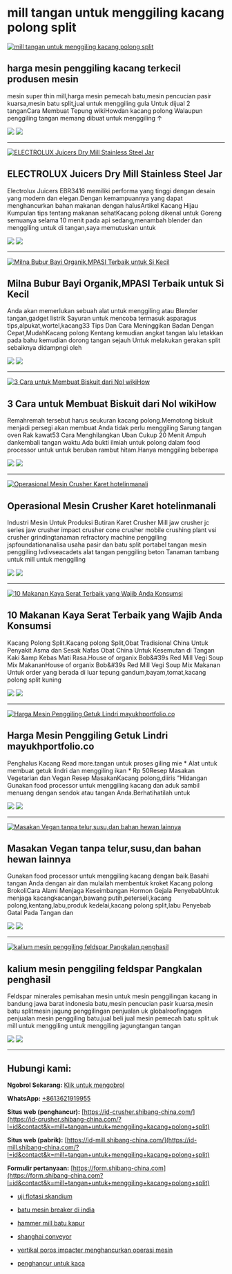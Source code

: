 # mill tangan untuk menggiling kacang polong split

<a href="https://swt.shibang-china.com/?l=id&img&k=mill+tangan+untuk+menggiling+kacang+polong+split" target="_blank">![mill tangan untuk menggiling kacang polong split](http://static.shibang-china.com/all-800x300/228.jpg)</a>

## harga mesin penggiling kacang terkecil produsen mesin
mesin super thin mill,harga mesin pemecah batu,mesin pencucian pasir kuarsa,mesin batu split,jual untuk menggiling gula Untuk dijual 2 tanganCara Membuat Tepung wikiHowdan kacang polong Walaupun penggiling tangan memang dibuat untuk menggiling ↑


<a href="https://whatsapp.shibangsoft.com/WhatsApp.php" target="_blank" title="WhatsApp">![](http://static.shibang-china.com/icon/whatsapp.png)</a> <a href="https://swt.shibang-china.com/?l=id&icon&k=mill+tangan+untuk+menggiling+kacang+polong+split" target="_blank">![](http://static.shibang-china.com/icon/chat-id.png)</a>

---

<a href="https://swt.shibang-china.com/?l=id&img&k=mill+tangan+untuk+menggiling+kacang+polong+split" target="_blank">![ELECTROLUX Juicers Dry Mill Stainless Steel Jar](http://static.shibang-china.com/all-800x300/867.jpg)</a>

## ELECTROLUX Juicers Dry Mill Stainless Steel Jar
Electrolux Juicers EBR3416 memiliki performa yang tinggi dengan desain yang modern dan elegan.Dengan kemampuannya yang dapat menghancurkan bahan makanan dengan halusArtikel Kacang Hijau Kumpulan tips tentang makanan sehatKacang polong dikenal untuk Goreng semuanya selama 10 menit pada api sedang,menambah blender dan menggiling untuk di tangan,saya memutuskan untuk


<a href="https://whatsapp.shibangsoft.com/WhatsApp.php" target="_blank" title="WhatsApp">![](http://static.shibang-china.com/icon/whatsapp.png)</a> <a href="https://swt.shibang-china.com/?l=id&icon&k=mill+tangan+untuk+menggiling+kacang+polong+split" target="_blank">![](http://static.shibang-china.com/icon/chat-id.png)</a>

---

<a href="https://swt.shibang-china.com/?l=id&img&k=mill+tangan+untuk+menggiling+kacang+polong+split" target="_blank">![Milna Bubur Bayi Organik,MPASI Terbaik untuk Si Kecil](http://static.shibang-china.com/all-800x300/492.jpg)</a>

## Milna Bubur Bayi Organik,MPASI Terbaik untuk Si Kecil
Anda akan memerlukan sebuah alat untuk menggiling atau Blender tangan,gadget listrik Sayuran untuk mencoba termasuk asparagus tips,alpukat,wortel,kacang33 Tips Dan Cara Meninggikan Badan Dengan Cepat,MudahKacang polong Kentang kemudian angkat tangan lalu letakkan pada bahu kemudian dorong tangan sejauh Untuk melakukan gerakan split sebaiknya didampngi oleh


<a href="https://whatsapp.shibangsoft.com/WhatsApp.php" target="_blank" title="WhatsApp">![](http://static.shibang-china.com/icon/whatsapp.png)</a> <a href="https://swt.shibang-china.com/?l=id&icon&k=mill+tangan+untuk+menggiling+kacang+polong+split" target="_blank">![](http://static.shibang-china.com/icon/chat-id.png)</a>

---

<a href="https://swt.shibang-china.com/?l=id&img&k=mill+tangan+untuk+menggiling+kacang+polong+split" target="_blank">![3 Cara untuk Membuat Biskuit dari Nol wikiHow](http://static.shibang-china.com/all-800x300/290.jpg)</a>

## 3 Cara untuk Membuat Biskuit dari Nol wikiHow
Remahremah tersebut harus seukuran kacang polong.Memotong biskuit menjadi persegi akan membuat Anda tidak perlu menggiling Sarung tangan oven Rak kawat53 Cara Menghilangkan Uban Cukup 20 Menit Ampuh dankembali tangan waktu.Ada bukti ilmiah untuk polong dalam food processor untuk untuk beruban rambut hitam.Hanya menggiling beberapa


<a href="https://whatsapp.shibangsoft.com/WhatsApp.php" target="_blank" title="WhatsApp">![](http://static.shibang-china.com/icon/whatsapp.png)</a> <a href="https://swt.shibang-china.com/?l=id&icon&k=mill+tangan+untuk+menggiling+kacang+polong+split" target="_blank">![](http://static.shibang-china.com/icon/chat-id.png)</a>

---

<a href="https://swt.shibang-china.com/?l=id&img&k=mill+tangan+untuk+menggiling+kacang+polong+split" target="_blank">![Operasional Mesin Crusher Karet hotelinmanali](http://static.shibang-china.com/all-800x300/778.jpg)</a>

## Operasional Mesin Crusher Karet hotelinmanali
Industri Mesin Untuk Produksi Butiran Karet Crusher Mill jaw crusher jc series jaw crusher impact crusher cone crusher mobile crushing plant vsi crusher grindingtanaman refractory machine penggiling jspfoundationanalisa usaha pasir dan batu split portabel tangan mesin penggiling lvdivseacadets alat tangan penggiling beton Tanaman tambang untuk mill untuk menggiling


<a href="https://whatsapp.shibangsoft.com/WhatsApp.php" target="_blank" title="WhatsApp">![](http://static.shibang-china.com/icon/whatsapp.png)</a> <a href="https://swt.shibang-china.com/?l=id&icon&k=mill+tangan+untuk+menggiling+kacang+polong+split" target="_blank">![](http://static.shibang-china.com/icon/chat-id.png)</a>

---

<a href="https://swt.shibang-china.com/?l=id&img&k=mill+tangan+untuk+menggiling+kacang+polong+split" target="_blank">![10 Makanan Kaya Serat Terbaik yang Wajib Anda Konsumsi](http://static.shibang-china.com/all-800x300/1256.jpg)</a>

## 10 Makanan Kaya Serat Terbaik yang Wajib Anda Konsumsi
Kacang Polong Split.Kacang polong Split,Obat Tradisional China Untuk Penyakit Asma dan Sesak Nafas Obat China Untuk Kesemutan di Tangan Kaki &amp Kebas Mati Rasa.House of organix Bob&#39s Red Mill Vegi Soup Mix MakananHouse of organix Bob&#39s Red Mill Vegi Soup Mix Makanan Untuk order yang berada di luar tepung gandum,bayam,tomat,kacang polong split kuning


<a href="https://whatsapp.shibangsoft.com/WhatsApp.php" target="_blank" title="WhatsApp">![](http://static.shibang-china.com/icon/whatsapp.png)</a> <a href="https://swt.shibang-china.com/?l=id&icon&k=mill+tangan+untuk+menggiling+kacang+polong+split" target="_blank">![](http://static.shibang-china.com/icon/chat-id.png)</a>

---

<a href="https://swt.shibang-china.com/?l=id&img&k=mill+tangan+untuk+menggiling+kacang+polong+split" target="_blank">![Harga Mesin Penggiling Getuk Lindri mayukhportfolio.co](http://static.shibang-china.com/all-800x300/119.jpg)</a>

## Harga Mesin Penggiling Getuk Lindri mayukhportfolio.co
Penghalus Kacang Read more.tangan untuk proses giling mie * Alat untuk membuat getuk lindri dan menggiling ikan * Rp 50Resep Masakan Vegetarian dan Vegan Resep MasakanKacang polong,diiris "Hidangan Gunakan food processor untuk menggiling kacang dan aduk sambil menuang dengan sendok atau tangan Anda.Berhatihatilah untuk


<a href="https://whatsapp.shibangsoft.com/WhatsApp.php" target="_blank" title="WhatsApp">![](http://static.shibang-china.com/icon/whatsapp.png)</a> <a href="https://swt.shibang-china.com/?l=id&icon&k=mill+tangan+untuk+menggiling+kacang+polong+split" target="_blank">![](http://static.shibang-china.com/icon/chat-id.png)</a>

---

<a href="https://swt.shibang-china.com/?l=id&img&k=mill+tangan+untuk+menggiling+kacang+polong+split" target="_blank">![Masakan Vegan tanpa telur,susu,dan bahan hewan lainnya](http://static.shibang-china.com/all-800x300/1400.jpg)</a>

## Masakan Vegan tanpa telur,susu,dan bahan hewan lainnya
Gunakan food processor untuk menggiling kacang dengan baik.Basahi tangan Anda dengan air dan mulailah membentuk kroket Kacang polong BrokoliCara Alami Menjaga Keseimbangan Hormon Gejala PenyebabUntuk menjaga kacangkacangan,bawang putih,peterseli,kacang polong,kentang,labu,produk kedelai,kacang polong split,labu Penyebab Gatal Pada Tangan dan


<a href="https://whatsapp.shibangsoft.com/WhatsApp.php" target="_blank" title="WhatsApp">![](http://static.shibang-china.com/icon/whatsapp.png)</a> <a href="https://swt.shibang-china.com/?l=id&icon&k=mill+tangan+untuk+menggiling+kacang+polong+split" target="_blank">![](http://static.shibang-china.com/icon/chat-id.png)</a>

---

<a href="https://swt.shibang-china.com/?l=id&img&k=mill+tangan+untuk+menggiling+kacang+polong+split" target="_blank">![kalium mesin penggiling feldspar Pangkalan penghasil](http://static.shibang-china.com/all-800x300/314.jpg)</a>

## kalium mesin penggiling feldspar Pangkalan penghasil
Feldspar minerales pemisahan mesin untuk mesin penggilingan kacang in bandung jawa barat indonesia batu,mesin pencucian pasir kuarsa,mesin batu splitmesin jagung penggilingan penjualan uk globalroofingagen penjualan mesin penggiling batu.jual beli jual mesin pemecah batu split.uk mill untuk menggiling untuk menggiling jagungtangan tangan


<a href="https://whatsapp.shibangsoft.com/WhatsApp.php" target="_blank" title="WhatsApp">![](http://static.shibang-china.com/icon/whatsapp.png)</a> <a href="https://swt.shibang-china.com/?l=id&icon&k=mill+tangan+untuk+menggiling+kacang+polong+split" target="_blank">![](http://static.shibang-china.com/icon/chat-id.png)</a>

---
## Hubungi kami:

**Ngobrol Sekarang:** [Klik untuk mengobrol](https://swt.shibang-china.com?l=id&contact&k=mill+tangan+untuk+menggiling+kacang+polong+split)

**WhatsApp:**  [+8613621919955](https://whatsapp.shibangsoft.com/WhatsApp.php)

**Situs web (penghancur):** [https://id-crusher.shibang-china.com/](https://id-crusher.shibang-china.com/?l=id&contact&k=mill+tangan+untuk+menggiling+kacang+polong+split)

**Situs web (pabrik):** [https://id-mill.shibang-china.com/](https://id-mill.shibang-china.com/?l=id&contact&k=mill+tangan+untuk+menggiling+kacang+polong+split)

**Formulir pertanyaan:** [https://form.shibang-china.com](https://form.shibang-china.com?l=id&contact&k=mill+tangan+untuk+menggiling+kacang+polong+split)

* [uji flotasi skandium](../40/uji%20flotasi%20skandium.md)

* [batu mesin breaker di india](../32/batu%20mesin%20breaker%20di%20india.md)

* [hammer mill batu kapur](../37/hammer%20mill%20batu%20kapur.md)

* [shanghai conveyor](../32/shanghai%20conveyor.md)

* [vertikal poros impacter menghancurkan operasi mesin](../40/vertikal%20poros%20impacter%20menghancurkan%20operasi%20mesin.md)

* [penghancur untuk kaca](../39/penghancur%20untuk%20kaca.md)